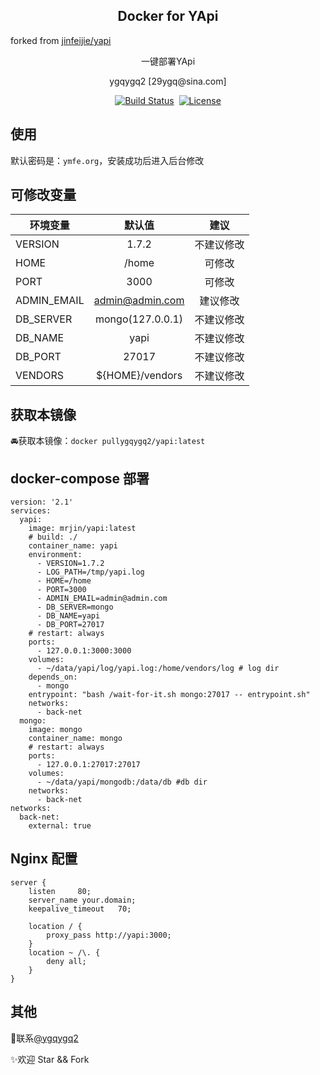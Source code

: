 <h2 align="center">Docker for YApi</h2>
<span class="text">forked from <a data-hovercard-type="repository" data-hovercard-url="/jinfeijie/yapi/hovercard" href="https://github.com/jinfeijie/yapi">jinfeijie/yapi</a></span>
<p align="center">一键部署YApi</p>

<p align="center">ygqygq2 [29ygq@sina.com] </p>

<p align="center">
<a href="https://travis-ci.org/ygqygq2/yapi"><img src="https://travis-ci.org/ygqygq2/yapi.svg?branch=master" alt="Build Status"></a>
<a href="https://cloud.docker.com/u/ygqygq2/repository/docker/ygqygq2/yapi"><img src="https://img.shields.io/docker/automated/ygqygq2/yapi.svg?style=flat-square" alt=""></a>
<a href="https://github.com/ygqygq2/yapi"><img src="https://img.shields.io/github/license/ygqygq2/yapi.svg?style=flat-square" alt="License"></a>
</p>


## 使用
默认密码是：`ymfe.org`，安装成功后进入后台修改

## 可修改变量
| 环境变量       | 默认值         | 建议         |
| ------------- |:-------------:|:-----------:|
| VERSION | 1.7.2  | 不建议修改   |
| HOME | /home | 可修改 |  
| PORT | 3000  | 可修改 | 
| ADMIN_EMAIL | admin@admin.com | 建议修改 | 
| DB_SERVER | mongo(127.0.0.1)  | 不建议修改 |
| DB_NAME | yapi  | 不建议修改 |
| DB_PORT | 27017 | 不建议修改|
| VENDORS | ${HOME}/vendors | 不建议修改  | 


## 获取本镜像
🚘获取本镜像：`docker pullygqygq2/yapi:latest`

## docker-compose 部署
```
version: '2.1'
services:
  yapi:
    image: mrjin/yapi:latest
    # build: ./
    container_name: yapi
    environment:
      - VERSION=1.7.2
      - LOG_PATH=/tmp/yapi.log
      - HOME=/home
      - PORT=3000
      - ADMIN_EMAIL=admin@admin.com
      - DB_SERVER=mongo
      - DB_NAME=yapi
      - DB_PORT=27017
    # restart: always
    ports:
      - 127.0.0.1:3000:3000
    volumes:
      - ~/data/yapi/log/yapi.log:/home/vendors/log # log dir
    depends_on:
      - mongo
    entrypoint: "bash /wait-for-it.sh mongo:27017 -- entrypoint.sh"
    networks:
      - back-net
  mongo:
    image: mongo
    container_name: mongo
    # restart: always
    ports:
      - 127.0.0.1:27017:27017
    volumes:
      - ~/data/yapi/mongodb:/data/db #db dir
    networks:
      - back-net
networks:
  back-net:
    external: true
```

## Nginx 配置
```
server {
    listen     80;
    server_name your.domain;
    keepalive_timeout   70;

    location / {
        proxy_pass http://yapi:3000;
    }
    location ~ /\. {
        deny all;
    }
}
```

## 其他
📧联系[@ygqygq2](mailto29ygq@sina.com)

✨欢迎 Star && Fork
